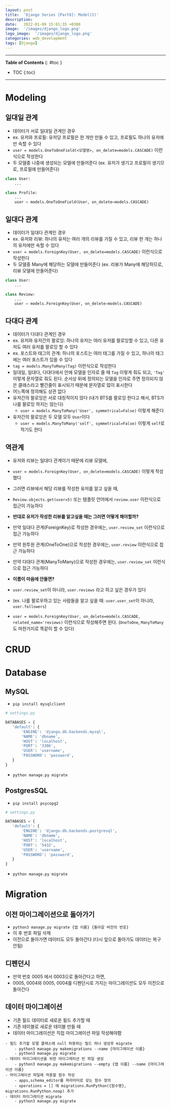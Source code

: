 ```yaml
---
layout: post
title:  'Django Series [Part8]: Model(2)'
description: 
date:   2022-01-09 15:01:35 +0300
image:  '/images/django_logo.png'
logo_image:  '/images/django_logo.png'
categories: web_development
tags: [Django]
---
```

---

**Table of Contents**
{: #toc }
*  TOC
{:toc}

---

# Modeling

## 일대일 관계

- 데이터가 서로 일대일 관계인 경우
- ex. 유저와 프로필: 유저당 프로필은 한 개만 만들 수 있고, 프로필도 하나의 유저에만 속할 수 있다
- `user = models.OneToOneField(<모델명>, on_delete=models.CASCADE)` 이런식으로 작성한다
- 두 모델중 나중에 생성되는 모델에 만들어준다 (ex. 유저가 생기고 프로필이 생기므로, 프로필에 만들어준다)

```python
class User:
    ...

class Profile:
    ...
    user = models.OneToOneField(User, on_delete=models.CASCADE)
```

## 일대다 관계

- 데이터가 일대다 관계인 경우
- ex. 유저와 리뷰: 하나의 유저는 여러 개의 리뷰를 가질 수 있고, 리뷰 한 개는 하나의 유저에만 속할 수 있다
- `user = models.ForeignKey(User, on_delete=models.CASCADE)` 이런식으로 작성한다
- 두 모델중 Many에 해당하는 모델에 만들어준다 (ex. 리뷰가 Many에 해당하므로, 리뷰 모델에 만들어준다)

```python
class User:
    ...

class Review:
    ...
    user = models.ForeignKey(User, on_delete=models.CASCADE)
```

## 다대다 관계

- 데이터가 다대다 관계인 경우
- ex. 유저와 유저간의 팔로잉: 하나의 유저는 여러 유저를 팔로잉할 수 있고, 다른 유저도 여러 유저를 팔로잉 할 수 있다
- ex. 포스트와 태그의 관계: 하나의 포스트는 여러 태그를 가질 수 있고, 하나의 태그에는 여러 포스트가 있을 수 있다
- `tag = models.ManyToMany(Tag)` 이런식으로 작성한다
- 일대일, 일대다, 다대다에서 안에 모델을 인자로 줄 때 `Tag` 이렇게 줘도 되고, `'Tag'` 이렇게 문자열로 줘도 된다. 순서상 뒤에 정의되는 모델을 인자로 주면 정의되지 않은 클래스라고 빨간줄이 표시되기 때문에 문자열로 많이 표시한다
- 어느쪽에 정의해도 상관 없다
- 유저간의 팔로잉은 서로 대칭적이지 않다 (내가 BTS를 팔로잉 한다고 해서, BTS가 나를 팔로잉 하지는 않는다)
  - `user = models.ManyToMany('User', symmetrical=False)` 이렇게 해준다
- 유저간의 팔로잉은 두 모델 모두 `User`이다
  - `user = models.ManyToMany('self', symmetrical=False)` 이렇게 `self`로 적기도 한다

## 역관계

- 유저와 리뷰는 일대다 관계이기 때문에 리뷰 모델에, 
- `user = models.ForeignKey(User, on_delete=models.CASCADE)` 이렇게 작성했다
- 그러면 리뷰에서 해당 리뷰를 작성한 유저를 알고 싶을 때,
- `Review.objects.get(user=5)` 또는 템플릿 언어에서 `review.user` 이런식으로 접근이 가능하다

- **반대로 유저가 작성한 리뷰를 알고싶을 때는 그러면 어떻게 해야할까?**
- 만약 일대다 관계(ForeignKey)로 작성한 경우에는, `user.review_set` 이런식으로 접근 가능하다
- 만약 원투원 관계(OneToOne)으로 작성한 경우에는, `user.review` 이런식으로 접근 가능하다
- 만약 다대다 관계(ManyToMany)으로 작성한 경우에는, `user.review_set` 이런식으로 접근 가능하다

- **이름이 마음에 안들면?**
- `user.review_set`이 아니라, `user.reviews` 라고 하고 싶은 경우가 있다
- (ex. 나를 팔로우하고 있는 사람들을 알고 싶을 때: `user.user_set`이 아니라, `user.followers`)
- `user = models.ForeignKey(User, on_delete=models.CASCADE, related_name='reviews)` 이런식으로 작성해주면 된다. (`OneToOne`, `ManyToMany` 도 마찬가지로 똑같이 할 수 있다)

# CRUD

# Database

## MySQL

- `pip install mysqlclient`

```py
# settings.py

DATABASES = {
   'default': {
       'ENGINE': 'django.db.backends.mysql',
       'NAME': 'dbname',
       'HOST': 'localhost',
       'PORT': '3306',
       'USER': 'username',
       'PASSWORD': 'password',
   }
}

```

- `python manage.py migrate`


## PostgresSQL

- `pip install psycopg2`

```py
# settings.py

DATABASES = {
   'default': {
       'ENGINE': 'django.db.backends.postgresql',
       'NAME': 'dbname',
       'HOST': 'localhost',
       'PORT': '5432',
       'USER': 'username',
       'PASSWORD': 'password',
   }
}

```

- `python manage.py migrate`



# Migration

## 이전 마이그레이션으로 돌아가기

- `python3 manage.py migrate {앱 이름} {돌아갈 버전의 번호}`
- 이 후 번호 파일 삭제
- 이전으로 돌아가면 데이터도 모두 돌아간다 (다시 앞으로 돌아가도 데이터는 복구 안됨)

## 디펜던시

- 만약 번호 0005 에서 0003으로 돌아간다고 하면,
- 0005, 0004와 0005, 0004를 디펜던시로 가지는 마이그레이션도 모두 이전으로 돌아간다

## 데이터 마이그레이션

- 기존 필드 데이터로 새로운 필드 추가할 때
- 기존 테이블로 새로운 테이블 만들 때
- 데이터 마이그레이션은 직접 마이그레이션 파일 작성해야함


```
- 필드 추가할 모델 클래스에 null 허용하는 필드 하나 생성후 migrate
    - python3 manage.py makemigrations --name {마이그레이션 이름}
    - python3 manage.py migrate
- 데이터 마이그레이션을 위한 마이그레이션 빈 파일 생성
    - python3 manage.py makemigrations --empty {앱 이름} --name {마이그레이션 이름}
- 마이그레이션 파일에 적용할 함수 작성
    - apps,schema_editor를 파라미터로 갖는 함수 정의
    - operations = [] 에 migrations.RunPython({함수명}, migrations.RunPython.noop) 추가
- 데이터 마이그레이션 migrate
    - python3 manage.py migrate
```
